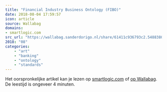 ```yaml
---
title: "Financial Industry Business Ontology (FIBO)"
date: 2018-08-04 17:59:57
icon: article
source: Wallabag
domains:
- smartlogic.com
src_url: "https://wallabag.sanderdorigo.nl/share/61411c936793c2.54883806"
2018: "08"
categories:
    - "art"
    - "banking"
    - "ontology"
    - "standards"
---
```

Het oorspronkelijke artikel kan je lezen op [smartlogic.com](https://www.smartlogic.com/industries/fibo) of [op Wallabag](https://wallabag.sanderdorigo.nl/share/61411c936793c2.54883806). De leestijd is ongeveer 4 minuten.